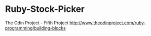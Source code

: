 # Ruby-Stock-Picker
The Odin Project - Fifth Project
http://www.theodinproject.com/ruby-programming/building-blocks
